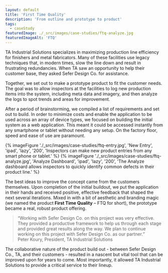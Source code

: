 ```yaml
---
layout: default
title: 'First Time Quality'
description: 'From outline and prototype to product'
tags:
  - caseStudy
featuredImage: ./_src/images/case-studies/ftq-analyze.jpg
featuredImageAlt: 'FTQ'
---
```


TA Industrial Solutions specializes in maximizing production line efficiency for finishers and metal fabricators. Many of these facilities use legacy techniques that, in modern times, slow the line down and result in frustrating redundancies. When TA saw an opportunity to help their customer base, they asked Sefer Design Co. for assistance.

Together, we set out to make a prototype product to fit the customer needs. The goal was to allow inspectors at the facilities to log new production items into the system, including meta data and imagery, and then analyze the logs to spot trends and areas for improvement.

After a period of brainstorming, we compiled a list of requirements and set out to build. In order to minimize costs and enable the application to be used across an array of device types, we focused on building the initial system as a web application. This meant it could be accessed instantly from any smartphone or tablet without needing any setup. On the factory floor, speed and ease of use are paramount.

<div class="grid-figures">
	{% imageFigure './_src/images/case-studies/ftq-entry.jpg', 'New Entry', 'ipad', 'lazy', '200', 'Inspectors can make new product entries from any smart phone or tablet.' %}
	{% imageFigure './_src/images/case-studies/ftq-analyze.jpg', 'Analyze Dashboard', 'ipad', 'lazy', '200', 'The Analyze dashboard allows inspectors to quickly identify common defects in their product line.' %}
</div>

The best ideas to improve the concept came from the customers themselves. Upon completion of the initial buildout, we put the application in their hands and received positive, effective feedback that shaped the next several iterations. Mixed in with a bit of aesthetic and branding magic (we named the product **First Time Quality** &ndash; FTQ for short), the prototype became a real, robust product offering.

<blockquote>
	<q>Working with Sefer Design Co. on this project was very effective. They provided a productive framework to help us through each stage and provided great results along the way. We plan to continue working on this project with Sefer Design Co. as our partner.</q>
	<div class="attribution">Peter Koury, <span>President, TA Industrial Solutions</span></div>
</blockquote>

The collaborative nature of the product build out - between Sefer Design Co., TA, and their customers - resulted in a nascent but vital tool that can be improved upon for years to come. Most importantly, it allowed TA Industrial Solutions to provide a critical service to their lineup.
